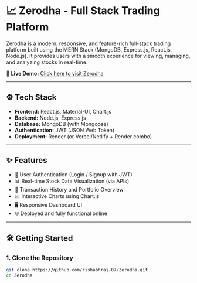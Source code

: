 # 📈 Zerodha - Full Stack Trading Platform

Zerodha is a modern, responsive, and feature-rich full-stack trading platform built using the MERN Stack (MongoDB, Express.js, React.js, Node.js). It provides users with a smooth experience for viewing, managing, and analyzing stocks in real-time.

🚀 **Live Demo:** [Click here to visit Zerodha](https://zerodha-frontend-9dz2.onrender.com/)

---

## ⚙️ Tech Stack

- **Frontend:** React.js, Material-UI, Chart.js
- **Backend:** Node.js, Express.js
- **Database:** MongoDB (with Mongoose)
- **Authentication:** JWT (JSON Web Token)
- **Deployment:** Render (or Vercel/Netlify + Render combo)

---

## ✨ Features

- 🔐 User Authentication (Login / Signup with JWT)
- 📊 Real-time Stock Data Visualization (via APIs)
- 🧾 Transaction History and Portfolio Overview
- 📈 Interactive Charts using Chart.js
- 🖥️ Responsive Dashboard UI
- 🌐 Deployed and fully functional online

---

## 🛠️ Getting Started

### 1. Clone the Repository

```bash
git clone https://github.com/rishabhraj-07/Zerodha.git
cd Zerodha

